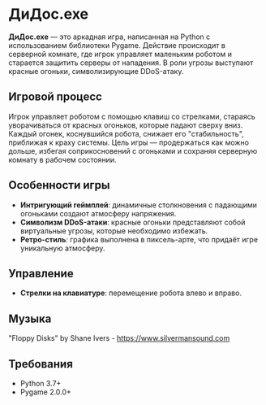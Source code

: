 # ДиДос.exe

**ДиДос.exe** — это аркадная игра, написанная на Python с использованием библиотеки Pygame. Действие происходит в серверной комнате, где игрок управляет маленьким роботом и старается защитить серверы от нападения. В роли угрозы выступают красные огоньки, символизирующие DDoS-атаку.

## Игровой процесс

Игрок управляет роботом с помощью клавиш со стрелками, стараясь уворачиваться от красных огоньков, которые падают сверху вниз. Каждый огонек, коснувшийся робота, снижает его "стабильность", приближая к краху системы. Цель игры — продержаться как можно дольше, избегая соприкосновений с огоньками и сохраняя серверную комнату в рабочем состоянии.

## Особенности игры

- **Интригующий геймплей**: динамичные столкновения с падающими огоньками создают атмосферу напряжения.
- **Символизм DDoS-атаки**: красные огоньки представляют собой виртуальные угрозы, которые необходимо избежать.
- **Ретро-стиль**: графика выполнена в пиксель-арте, что придаёт игре уникальную атмосферу.

## Управление

- **Стрелки на клавиатуре**: перемещение робота влево и вправо.

## Музыка
"Floppy Disks" by Shane Ivers - https://www.silvermansound.com

## Требования

- Python 3.7+
- Pygame 2.0.0+

 
